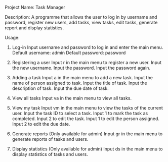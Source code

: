 Project Name: 
Task Manager

Description: 
A programme that allows the user to log in by username and password, register new users, add tasks, view tasks, edit tasks, generate report and display statistics.

Usage:
1. Log-in
   Input username and password to log in and enter the main menu.
   Default username: admin
   Default password: password

2. Registering a user
   Input r in the main menu to register a new user.
   Input the new username.
   Input the password.
   Input the password again.

4. Adding a task
   Input a in the main menu to add a new task.
   Input the name of person assigned to task.
   Input the title of task.
   Input the description of task.
   Input the due date of task.
   

6. View all tasks
   Input va in the main menu to view all tasks.

7. View my task
   Input vm in the main menu to view the tasks of the current user.
   Input the task ID to select a task.
   Input 1 to mark the task as completed.
   Input 2 to edit the task.
     Input 1 to edit the person assigned.
     Input 2 to edit the due date.

9. Generate reports (Only available for admin)
   Input gr in the main menu to generate reports of tasks and users.

10. Display statistics (Only available for admin)
   Input ds in the main menu to display statistics of tasks and users.
